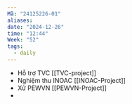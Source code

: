 ```yaml
---
Mã: "24125226-01"
aliases: 
date: "2024-12-26"
time: "12:44"
Week: "52"
tags:
  - daily
---
```

- Hỗ trợ TVC [[TVC-project]]
- Nghiệm thu INOAC [[INOAC-Project]]
- Xử PEWVN [[PEWVN-Project]]
- 